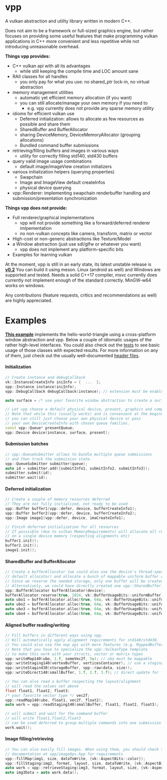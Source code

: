 vpp
===

A vulkan abstraction and utility library written in modern C++.

Does not aim to be a framework or full-sized graphics engine, but rather focuses on
providing some useful features that make programming vulkan applications in
C++ more convenient and less repetitive while not introducing unreasonable overhead.

__Things vpp provides:__

- C++ vulkan api with all its advantages
	- while still keeping the compile time and LOC amount sane
- RAII classes for all handles
	- you only pay for what you use: no shared_ptr lock-in, no virtual abstraction
- memory management utilities
	- automatic yet efficient memory allocation (if you want)
	- you can still allocate/manage your own memory if you need to
		- e.g. vpp currently does not provide any sparse memory utility
- idioms for efficient vulkan use
	- Deferred initialization: allows to allocate as few resources as possible
	  and share them
	- SharedBuffer and BufferAllocator
	- sharing DeviceMemory, DeviceMemoryAllocator (grouping allocations)
	- Bundled command buffer submissions
- retrieving/filling buffers and images in various ways
	- utility for correctly filling std140, std430 buffers
- query valid image usage combinations
	- default image/imageView creation initializers
- various initialization helpers (querying properties)
	- Swapchain
	- Image and ImageView default createInfos
	- physical device querying
- vpp::Renderer: implementing swapchain renderbuffer handling and 
  submission/presentation synchronization

__Things vpp does not provide:__

- Full renderer/graphical implementations
	- vpp will not provide something like a forward/deferred renderer imlpementation
	- no non-vulkan concepts like camera, transform, matrix or vector
- High-cost or non-generic abstractions like Texture/Model
- a Window abstraction (just use sdl/glfw or whatever you want)
	- vpp does not implement any platform-specific bits
- Examples for learning vulkan

At the moment, vpp is still in an early state, its latest unstable release
is __[v0.2](https://github.com/nyorain/vpp/releases)__
You can build it using meson. Linux (android as well) and Windows are
supported and tested. Needs a solid C++17 compiler, msvc currently does
currently not implement enough of the standard correctly.
MinGW-w64 works on windows.

Any contributions (feature requests, critics and recommendations as well)
are highly appreciated.

# Examples

__[This example](docs/examples/intro_ny.cpp)__ implements the hello-world-triangle
using a cross-platform window abstraction and vpp.
Below a couple of idiomatic usages of the rather high-level interfaces.
You could also check out the [tests](docs/tests) to see basic usage
of those classes with expected results.
For more information on any of them, just check out the usually well-documented
[header files](include/vpp).

#### Initialization

```cpp
// Create instance and debugCallback
vk::InstanceCreateInfo iniInfo = {  ...  };
vpp::Instance instance(iniInfo);
vpp::DebugCallback debugCallback(instance); // extension must be enabled

auto surface = /* use your favorite window abstraction to create a surface */

// Let vpp choose a default physical device, present, graphics and compute queue
// Note that while this (usually works) and is convenient at the beginning,
// you can still just choose your own physical device or pass
// your own DeviceCreateInfo with chosen queue families.
const vpp::Queue* presentQueue;
vpp::Device device(instance, surface, present);
```

#### Submission batches

```cpp
// vpp::QueueSubmitter allows to bundle multiple queue submissions
// and then track the submission state.
vpp::QueueSubmitter submitter(queue);
auto id = submitter.add({submitInfo1, submitInfo2, submitInfo3});
submitter.submit(id);
submitter.wait(id);
```

#### Deferred initialization

```cpp
// Create a couple of memory resources deferred
// They are not fully initialized, not ready to be used
vpp::Buffer buffer1(vpp::defer, device, bufferCreateInfo1);
vpp::Buffer buffer2(vpp::defer, device, bufferCreateInfo2);
vpp::Image image1(vpp::defer, device, imaCreateInfo1);

// Finish deferred initialization for all resources
// If posssible (due to vulkan MemoryRequirements) will allocate all resources
// on a single device memory (respecting alignments etc)
buffer1.init();
buffer2.init();
image1.init();
```

#### SharedBuffer and BufferAllocator

```cpp
// Create a bufferAllocator (we could also use the device's thread-specific
// default allocator) and allocate a bunch of mappable uniform buffer objects.
// Since we reserve the needed storage, only one buffer will be created.
// Alternatively, we could have directly created one vpp::SharedBuffer.
vpp::BufferAllocator bufferAllocator(device);
bufferAllocator.reserve(true, 1024, vk::BufferUsageBits::uniformBuffer);
auto ubo1 = bufferAllocator.alloc(true, 64u, vk::BufferUsageBits::uniformBuffer);
auto ubo2 = bufferAllocator.alloc(true, 64u, vk::BufferUsageBits::uniformBuffer);
auto ubo3 = bufferAllocator.alloc(true, 64u, vk::BufferUsageBits::uniformBuffer);
auto ubo4 = bufferAllocator.alloc(true, 64u, vk::BufferUsageBits::uniformBuffer);
```

#### Aligned buffer reading/writing

```cpp
// Fill buffers in different ways using vpp.
// Will automatically apply alignment requirements for std140/std430.
// You could also use the oop api with more features (e.g. MappedBufferWriter)
// Note that you have to specialize the vpp::VulkanType template
// to make this work with your structs, vector or matrix types
vpp::writeMap140(ubo, 1.f, someVec2f, 5u); // ubo must be mappable
vpp::writeStaging140(vertexBuffer, verticesContainer); // use a staging buffer
vpp::writeStagin430(storageBuffer, vpp::raw(data, size));
vpp::writeDirect140(smallBuffer, 1.f, 2.f, 3.f); // direct update for few data

// You can also read a buffer respecting the layout/alignment
// will read the values set above
float float1, float2, float3;
/* your favorite vector type */ vec2f;
vpp::readMap140(ubo, float1, vec2f, float2); 
auto work = vpp::readStaging140(smallBuffer, float1, float2, float3);

// will submit and wait for the command buffer
// will write float1,float2,float3
// can be used deferred to group multiple commands into one submission
work.wait(); 
```

#### Image filling/retrieving

```cpp
// You can also easily fill images. When using them, you should check the
// documentation at vpp/imageOps.hpp for requirements
vpp::fillMap(img1, size, dataToWrite, {vk::AspectBits::color});
vpp::fillStaging(img2, format, layout, size, dataToWrite, {vk::AspectBits::color});
auto work = vpp::retrieveStaging(img3, format, layout, size, {vk::AspectBits::color});
auto img3Data = auto work.data();
```